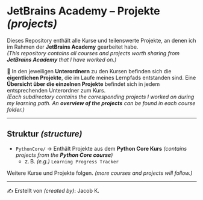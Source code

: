 # JetBrains Academy – Projekte *(projects)*

Dieses Repository enthält alle Kurse und teilenswerte Projekte, an denen ich im Rahmen der **JetBrains Academy** gearbeitet habe.  
*(This repository contains all courses and projects worth sharing from **JetBrains Academy** that I have worked on.)*

📁 In den jeweiligen **Unterordnern** zu den Kursen befinden sich die **eigentlichen Projekte**, die im Laufe meines Lernpfads entstanden sind. Eine **Übersicht über die einzelnen Projekte** befindet sich in jedem entsprechenden Unterordner zum Kurs.  
*(Each subdirectory contains the corresponding projects I worked on during my learning path. An **overview of the projects** can be found in each course folder.)*

---

## Struktur *(structure)*

- `PythonCore/` → Enthält Projekte aus dem **Python Core Kurs** *(contains projects from the **Python Core course**)*
  - z. B. *(e.g.)* `Learning Progress Tracker`

Weitere Kurse und Projekte folgen. *(more courses and projects will follow.)*

---

✍️ Erstellt von *(created by)*: Jacob K.
